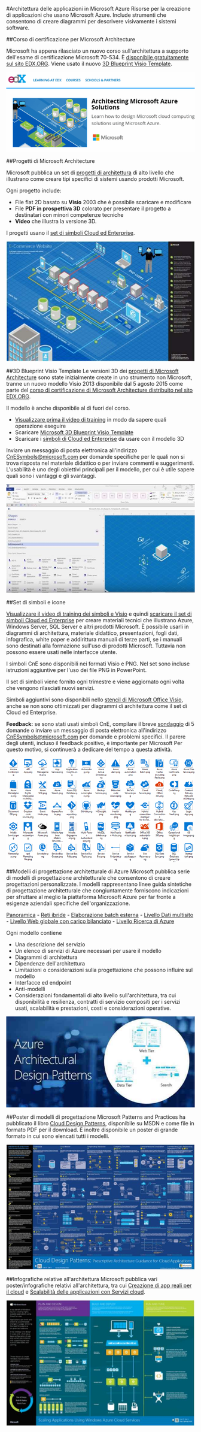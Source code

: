 <properties 
	pageTitle="Architettura delle applicazioni in Microsoft Azure" 
	description="Informazioni generali sull'architettura che includono riferimenti ai modelli di progettazione più comuni." 
	services="" 
	documentationCenter="" 
	authors="Rboucher" 
	manager="jwhit" 
	editor="mattshel"/>

<tags 
	ms.service="multiple" 
	ms.workload="na" 
	ms.tgt_pltfrm="na" 
	ms.devlang="na" 
	ms.topic="article" 
	ms.date="08/11/2015" 
	ms.author="robb"/>

#Architettura delle applicazioni in Microsoft Azure
Risorse per la creazione di applicazioni che usano Microsoft Azure. Include strumenti che consentono di creare diagrammi per descrivere visivamente i sistemi software.

##Corso di certificazione per Microsoft Architecture

Microsoft ha appena rilasciato un nuovo corso sull'architettura a supporto dell'esame di certificazione Microsoft 70-534. È [disponibile gratuitamente sul sito EDX.ORG](https://www.edx.org/course/architecting-microsoft-azure-solutions-microsoft-dev205x). Viene usato il nuovo [3D Blueprint Visio Template](#3d-blueprint-visio-template).

![Corso di certificazione per Microsoft Architecture](./media/architecture-overview/EDXCourse.png)

##Progetti di Microsoft Architecture

Microsoft pubblica un set di [progetti di architettura](http://aka.ms/azblueprints) di alto livello che illustrano come creare tipi specifici di sistemi usando prodotti Microsoft.

Ogni progetto include:

- File flat 2D basato su **Visio** 2003 che è possibile scaricare e modificare 
- File **PDF in prospettiva 3D** colorato per presentare il progetto a destinatari con minori competenze tecniche
- **Video** che illustra la versione 3D. 

I progetti usano il [set di simboli Cloud ed Enterprise](#symbol-and-icon-sets).

![Diagramma 3D dei progetti di Microsoft Architecture](./media/architecture-overview/BluePrintThumb.jpg)



##3D Blueprint Visio Template
Le versioni 3D dei [progetti di Microsoft Architecture](http://aka.ms/azblueprints) sono state inizialmente create in uno strumento non Microsoft, tranne un nuovo modello Visio 2013 disponibile dal 5 agosto 2015 come parte del [corso di certificazione di Microsoft Architecture distribuito nel sito EDX.ORG](#microsoft-architecture-certification-course).

Il modello è anche disponibile al di fuori del corso.

- [Visualizzare prima il video di training](http://aka.ms/3dBlueprintTemplateVideo) in modo da sapere quali operazione eseguire   
- Scaricare [Microsoft 3D Blueprint Visio Template](http://aka.ms/3DBlueprintTemplate)
- Scaricare i [simboli di Cloud ed Enterprise](#symbol-and-icon-sets) da usare con il modello 3D

Inviare un messaggio di posta elettronica all'indirizzo [CnESymbols@microsoft.com](mailto:CnESymbols@microsoft.com) per domande specifiche per le quali non si trova risposta nel materiale didattico o per inviare commenti e suggerimenti. L'usabilità è uno degli obiettivi principali per il modello, per cui è utile sapere quali sono i vantaggi e gli svantaggi.

![Microsoft 3D Blueprint Visio Template](./media/architecture-overview/3DBlueprintVisioTemplate.jpg)



##Set di simboli e icone 

[Visualizzare il video di training dei simboli e Visio](http://aka.ms/CnESymbolsVideo) e quindi [scaricare il set di simboli Cloud ed Enterprise](http://aka.ms/CnESymbols) per creare materiali tecnici che illustrano Azure, Windows Server, SQL Server e altri prodotti Microsoft. È possibile usarli in diagrammi di architettura, materiale didattico, presentazioni, fogli dati, infografica, white paper e addirittura manuali di terze parti, se i manuali sono destinati alla formazione sull'uso di prodotti Microsoft. Tuttavia non possono essere usati nelle interfacce utente.

I simboli CnE sono disponibili nei formati Visio e PNG. Nel set sono incluse istruzioni aggiuntive per l'uso dei file PNG in PowerPoint.

Il set di simboli viene fornito ogni trimestre e viene aggiornato ogni volta che vengono rilasciati nuovi servizi.

Simboli aggiuntivi sono disponibili nello [stencil di Microsoft Office Visio](http://www.microsoft.com/it-it/download/details.aspx?id=35772), anche se non sono ottimizzati per diagrammi di architettura come il set di Cloud ed Enterprise.


**Feedback:** se sono stati usati simboli CnE, compilare il breve [sondaggio](http://aka.ms/azuresymbolssurveyv2) di 5 domande o inviare un messaggio di posta elettronica all'indirizzo [CnESymbols@microsoft.com](mailto:CnESymbols@microsoft.com) per domande e problemi specifici. Il parere degli utenti, incluso il feedback positivo, è importante per Microsoft Per questo motivo, si continuerà a dedicare del tempo a questa attività.


![Set di simboli/icone di Cloud ed Enterprise](./media/architecture-overview/CnESymbols.png)


##Modelli di progettazione architetturale di Azure
Microsoft pubblica serie di modelli di progettazione architetturale che consentono di creare progettazioni personalizzate. I modelli rappresentano linee guida sintetiche di progettazione architetturale che congiuntamente forniscono indicazioni per sfruttare al meglio la piattaforma Microsoft Azure per far fronte a esigenze aziendali specifiche dell'organizzazione.


[Panoramica](../azure-architectures-cpif-overview/) - [Reti ibride](../azure-architectures-cpif-infrastructure-hybrid-networking/) - [Elaborazione batch esterna](../azure-architectures-cpif-foundation-offsite-batch-processing-tier/) - [Livello Dati multisito](../azure-architectures-cpif-foundation-multi-site-data-tier/) - [Livello Web globale con carico bilanciato](../azure-architectures-cpif-foundation-global-load-balanced-web-tier/) - [Livello Ricerca di Azure](../azure-architectures-cpif-foundation-azure-search-tier/)
 
Ogni modello contiene
 
- Una descrizione del servizio
- Un elenco di servizi di Azure necessari per usare il modello
- Diagrammi di architettura
- Dipendenze dell'architettura
- Limitazioni o considerazioni sulla progettazione che possono influire sul modello
- Interfacce ed endpoint
- Anti-modelli
- Considerazioni fondamentali di alto livello sull'architettura, tra cui disponibilità e resilienza, contratti di servizio compositi per i servizi usati, scalabilità e prestazioni, costi e considerazioni operative.


![Modelli di progettazione di Azure Architecture](./media/architecture-overview/AzureArchPatterns.jpg)

##Poster di modelli di progettazione
Microsoft Patterns and Practices ha pubblicato il libro [Cloud Design Patterns](http://msdn.microsoft.com/library/dn568099.aspx), disponibile su MSDN e come file in formato PDF per il download. È inoltre disponibile un poster di grande formato in cui sono elencati tutti i modelli.

![Poster sui modelli cloud di Patterns and Practices](./media/architecture-overview/PnPPatternPosterThumb.jpg)

##Infografiche relative all'architettura
Microsoft pubblica vari poster/infografiche relativi all'architettura, tra cui [Creazione di app reali per il cloud](http://azure.microsoft.com/documentation/infographics/building-real-world-cloud-apps/) e [Scalabilità delle applicazioni con Servizi cloud](http://azure.microsoft.com/documentation/infographics/cloud-services/).

![Infografiche relative all'architettura di Azure](./media/architecture-overview/AzureArchInfographicThumb.jpg)

<!---HONumber=August15_HO7-->